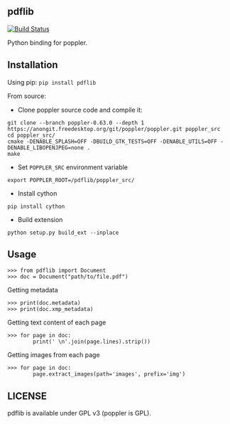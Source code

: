pdflib
-------

[![Build Status](https://travis-ci.org/alephdata/pdflib.svg?branch=master)](https://travis-ci.org/alephdata/pdflib)

Python binding for poppler.

## Installation

Using pip: `pip install pdflib`

From source:

- Clone poppler source code and compile it:

```
git clone --branch poppler-0.63.0 --depth 1 https://anongit.freedesktop.org/git/poppler/poppler.git poppler_src
cd poppler_src/
cmake -DENABLE_SPLASH=OFF -DBUILD_GTK_TESTS=OFF -DENABLE_UTILS=OFF -DENABLE_LIBOPENJPEG=none .
make
```

- Set `POPPLER_SRC` environment variable

```
export POPPLER_ROOT=/pdflib/poppler_src/
```

- Install cython

```
pip install cython
```

- Build extension

```
python setup.py build_ext --inplace
```

## Usage

```
>>> from pdflib import Document
>>> doc = Document("path/to/file.pdf")
```

Getting metadata

```
>>> print(doc.metadata)
>>> print(doc.xmp_metadata)
```

Getting text content of each page

```
>>> for page in doc:
        print(' \n'.join(page.lines).strip())
```

Getting images from each page

```
>>> for page in doc:
        page.extract_images(path='images', prefix='img')
```

LICENSE
-------
pdflib is available under GPL v3 (poppler is GPL).